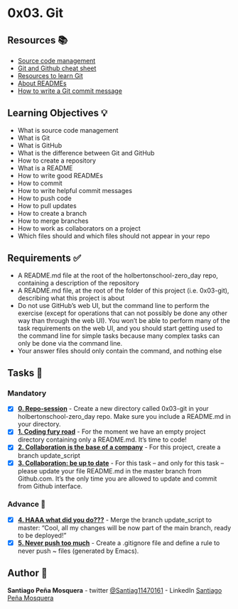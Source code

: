 # 0x03. Git
## Resources :books:
* [Source code management](https://intranet.hbtn.io/rltoken/iVJv3-O_BGNiwL3wBcB_Xg)
* [Git and Github cheat sheet](https://intranet.hbtn.io/rltoken/GjdzrUfX65qa-2NGNBKBOQ)
* [Resources to learn Git](https://intranet.hbtn.io/rltoken/R0sxgBfnnSyXN2raCOn3ZQ)
* [About READMEs](https://intranet.hbtn.io/rltoken/lcW20FITdBpI00IrhDUkgw)
* [How to write a Git commit message](https://intranet.hbtn.io/rltoken/AvIbO7uXT9-BiWgXIhszDg)

## Learning Objectives :bulb:
* What is source code management
* What is Git
* What is GitHub
* What is the difference between Git and GitHub
* How to create a repository
* What is a README
* How to write good READMEs
* How to commit
* How to write helpful commit messages
* How to push code
* How to pull updates
* How to create a branch
* How to merge branches
* How to work as collaborators on a project
* Which files should and which files should not appear in your repo

## Requirements :white_check_mark:
* A README.md file at the root of the holbertonschool-zero_day repo, containing a description of the repository
* A README.md file, at the root of the folder of this project (i.e. 0x03-git), describing what this project is about
* Do not use GitHub’s web UI, but the command line to perform the exercise (except for operations that can not possibly be done any other way than through the web UI). You won’t be able to perform many of the task requirements on the web UI, and you should start getting used to the command line for simple tasks because many complex tasks can only be done via the command line.
* Your answer files should only contain the command, and nothing else

## Tasks :page_with_curl:
### Mandatory
- [x] **[0. Repo-session](./)** - Create a new directory called 0x03-git in your holbertonschool-zero_day repo. Make sure you include a README.md in your directory.
- [x] **[1. Coding fury road](./bash/holberton)** - For the moment we have an empty project directory containing only a README.md. It’s time to code!
- [x] **[2. Collaboration is the base of a company](./bash/holberton)** - For this project, create a branch update_script
- [x] **[3. Collaboration: be up to date](./README.md)** - For this task – and only for this task – please update your file README.md in the master branch from Github.com. It’s the only time you are allowed to update and commit from Github interface.
### Advance :muscle:
- [x] **[4. HAAA what did you do???](./0x03-git)** - Merge the branch update_script to master: “Cool, all my changes will be now part of the main branch, ready to be deployed!”
- [x] **[5. Never push too much](./.gitignore)** - Create a .gitignore file and define a rule to never push ~ files (generated by Emacs). 

## Author :pencil:
**Santiago Peña Mosquera** - twitter [@Santiag11470161](https://twitter.com/Santiag11470161) - LinkedIn [Santiago Peña Mosquera](https://www.linkedin.com/in/santiago-pe%C3%B1a-mosquera-abaa20196/)
